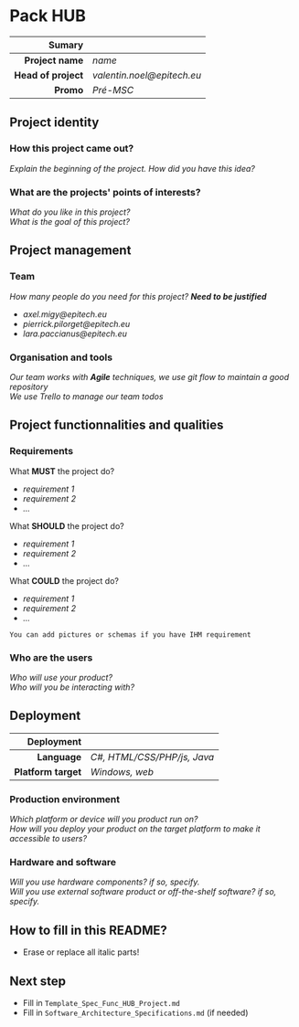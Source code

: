 # Pack HUB
|Sumary||
|---:|:---|
|**Project name**|_name_|
|**Head of project**|_valentin.noel@epitech.eu_|
|**Promo**|_Pré-MSC_|

## Project identity
### How this project came out?
_Explain the beginning of the project. How did you have this idea?_<br/>

### What are the projects' points of interests?
_What do you like in this project?_<br/>
_What is the goal of this project?_<br/>

## Project management
### Team
_How many people do you need for this project? **Need to be justified**_<br/>
* _axel.migy@epitech.eu_
* _pierrick.pilorget@epitech.eu_
* _lara.paccianus@epitech.eu_

### Organisation and tools
_Our team works with **Agile** techniques, we use git flow to maintain a good repository_ <br/>
_We use Trello to manage our team todos_
## Project functionnalities and qualities
### Requirements
What **MUST** the project do?<br/>
* _requirement 1_
* _requirement 2_
* _..._

What **SHOULD** the project do?<br/>
* _requirement 1_
* _requirement 2_
* _..._

What **COULD** the project do?<br/>
* _requirement 1_
* _requirement 2_
* _..._

`You can add pictures or schemas if you have IHM requirement`

### Who are the users
_Who will use your product?_<br/>
_Who will you be interacting with?_<br/>

## Deployment
|Deployment||
|---:|:---|
|**Language**|_C#, HTML/CSS/PHP/js, Java_|
|**Platform target**|_Windows, web_|

### Production environment
_Which platform or device will you product run on?_<br/>
_How will you deploy your product on the target platform to make it accessible to users?_<br/>

### Hardware and software
_Will you use hardware components? if so, specify._<br/>
_Will you use external software product or off-the-shelf software? if so, specify._<br/>

## How to fill in this README?
 - Erase or replace all italic parts!

## Next step
 - Fill in `Template_Spec_Func_HUB_Project.md`
 - Fill in `Software_Architecture_Specifications.md` (if needed)
